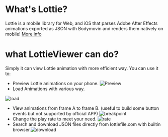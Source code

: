 # What's Lottie?

Lottie is a mobile library for Web, and iOS that parses Adobe After Effects animations exported as JSON with Bodymovin and renders them natively on mobile!
[More info](http://airbnb.io/lottie/)

# what LottieViewer can do?

Simply it can view Lottie animation with more efficient way.
You can use it to:
* Preview Lottie animations on your phone.
![Preview](https://github.com/ZacharyQin/jsbox-scripts/blob/master/assets/lottieviewerview.gif?raw=ture)
* Load Animations with various  way.

![load](https://github.com/ZacharyQin/jsbox-scripts/blob/master/assets/lottieviewerload.gif?raw=ture)
* View animations from frame A to frame B. 
(useful to build some button events but not supported by official APP)
![breakpoint](https://github.com/ZacharyQin/jsbox-scripts/blob/master/assets/lottieviewerbreakpoint.gif?raw=ture)
* Change the play rate to meet your need.
![rate](https://github.com/ZacharyQin/jsbox-scripts/blob/master/assets/lottieviewerrate.gif?raw=ture)
* Search and download JSON files directly from lottiefile.com with builtin browser.![download](https://github.com/ZacharyQin/jsbox-scripts/blob/master/assets/lottieviewerdownload.gif?raw=ture)
